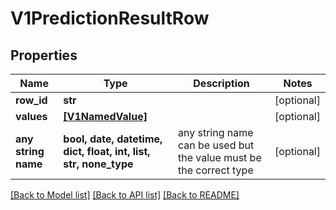 # V1PredictionResultRow


## Properties
Name | Type | Description | Notes
------------ | ------------- | ------------- | -------------
**row_id** | **str** |  | [optional] 
**values** | [**[V1NamedValue]**](V1NamedValue.md) |  | [optional] 
**any string name** | **bool, date, datetime, dict, float, int, list, str, none_type** | any string name can be used but the value must be the correct type | [optional]

[[Back to Model list]](../README.md#documentation-for-models) [[Back to API list]](../README.md#documentation-for-api-endpoints) [[Back to README]](../README.md)


